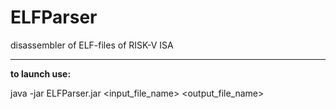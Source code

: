 # ELFParser

disassembler of ELF-files of RISK-V ISA

---
**to launch use:**

java -jar ELFParser.jar <input_file_name> <output_file_name>